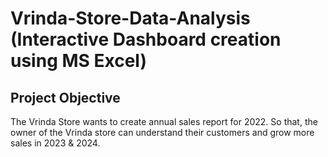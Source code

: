 # Vrinda-Store-Data-Analysis (Interactive Dashboard creation using MS Excel)

## Project Objective

The Vrinda Store wants to create annual sales report for 2022. So that, the owner of the Vrinda store can understand their customers and grow more sales in 2023 & 2024.

